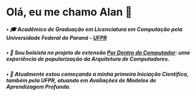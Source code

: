 # Olá, eu me chamo Alan :wave:

##### • :mortar_board: Acadêmico de Graduação em Licenciatura em Computação pela Universidade Federal do Paraná - [UFPR](https://www.ufpr.br/portalufpr/)
##### • :notebook: Sou bolsista no projeto de extensão [Por Dentro do Computador](https://www.sbc.org.br/2-uncategorised/2108-por-dentro-do-computador): uma experiência de popularização da Arquitetura de Computadores.
##### • :boy: Atualmente estou começando a minha primeira Iniciação Cientifíca, também pela UFPR, atuando em Avaliações de Modelos de Aprendizagem Profunda.

